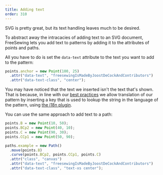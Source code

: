 ```yaml
---
title: Adding text
order: 310
---
```


SVG is pretty great, but its text handling leaves much to be desired.

To abstract away the intracacies of adding text to an SVG document, FreeSewing lets you add text to patterns by adding it to the attributes of points and paths.

All you have to do is set the `data-text` attribute to the text you want to add to the pattern:

```js
points.anchor = new Point(100, 25)
  .attr("data-text", "freesewingIsMadeByJoostDeCockAndContributors")
  .attr("data-text-class", "center");
```

<example part="point_attr" caption="Text inserted in a FreeSewing pattern" />

<Note>

You may have noticed that the text we inserted isn't the text that's shown. That is because, in line with our [best practices](/do) we allow translation of our pattern by inserting a key that is used to lookup the string in the language of the pattern, using [the i18n plugin](/plugins/i18n).

</Note>

You can use the same approach to add text to a path:

```js
points.B = new Point(10, 50);
points.BCp2 = new Point(40, 10);
points.C = new Point(90, 30);
points.CCp1 = new Point(50, 90);

paths.example = new Path()
  .move(points.B)
  .curve(points.BCp2, points.CCp1, points.C)
  .attr("class", "canvas")
  .attr("data-text", "freesewingIsMadeByJoostDeCockAndContributors")
  .attr("data-text-class", "text-xs center");
```

<example part="path_attr" caption="Text on a path" />